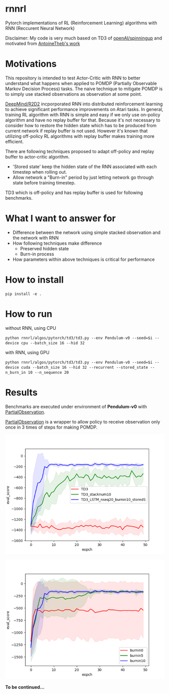 # rnnrl
Pytorch implementations of RL (Reinforcement Learning) algorithms with RNN (Reccurent Neural Network)

Disclaimer: My code is very much based on TD3 of [openAI/spinningup](https://github.com/openai/spinningup) and motivated from [AntoineTheb's work](https://github.com/AntoineTheb/RNN-RL)

# Motivations
This repository is intended to test Actor-Critic with RNN to better understand what happens when applied to POMDP (Partially Observable Markov Decision Process) tasks.
The naive technique to mitigate POMDP is to simply use stacked observations as observation at some point.


[DeepMind/R2D2](https://www.deepmind.com/publications/recurrent-experience-replay-in-distributed-reinforcement-learning) incporporated RNN into distributed reinforcement learning to achieve significant performance improvements on Atari tasks.
In general, training RL algorithm with RNN is simple and easy if we only use on-policy algorithm and have no replay buffer for that.
Because it's not necessary to consider how to restore the hidden state which has to be produced from current network if replay buffer is not used.
However it's known that utilizing off-policy RL algorithms with replay buffer makes training more efficient.

There are following techniques proposed to adapt off-policy and replay buffer to actor-critic algorithm.
- 'Stored state' keep the hidden state of the RNN associated with each timestep when rolling out.
- Allow network a "Burn-in" period by just letting network go through state before training timestep.

TD3 which is off-policy and has replay buffer is used for following benchmarks.

# What I want to answer for
- Difference between the network using simple stacked observation and the network with RNN
- How following techniques make difference
  - Preserved hidden state
  - Burn-in process
- How parameters within above techniques is critical for performance


# How to install

```
pip install -e .
```

# How to run
without RNN, using CPU
```
python rnnrl/algos/pytorch/td3/td3.py --env Pendulum-v0 --seed=$i --device cpu --batch_size 16 --hid 32
```


with RNN, using GPU

```
python rnnrl/algos/pytorch/td3/td3.py --env Pendulum-v0 --seed=$i --device cuda --batch_size 16 --hid 32 --recurrent --stored_state --n_burn_in 10 --n_sequence 20
```



# Results
Benchmarks are executed under environment of **Pendulum-v0** with [PartialObservation](https://github.com/m-naoki/rnnrl/blob/6d3a58d728b30b8f122003bdb54c11ccda8e45e2/rnnrl/utils/wrappers.py#L6).

[PartialObservation](https://github.com/m-naoki/rnnrl/blob/6d3a58d728b30b8f122003bdb54c11ccda8e45e2/rnnrl/utils/wrappers.py#L6) is a wrapper to allow policy to receive observation only once in 3 times of steps for making POMDP.

![](/plots/1.png)

![](/plots/2.png)

**To be continued...**
